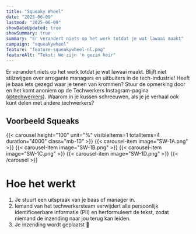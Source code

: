 ```yaml
---
title: "Squeaky Wheel"
date: "2025-06-09"
lastmod: "2025-06-09"
showDateUpdated: true
showSummary: true
summary: "Er verandert niets op het werk totdat je wat lawaai maakt"
campaign: "squeakywheel"
feature: "feature-squeakywheel-nl.png"
featureAlt: "Tekst: We zijn 'n gezin heir"
---
```


Er verandert niets op het werk totdat je wat lawaai maakt. Blijft niet stilzwijgen over arrogante managers en uitbuiters in de tech-industrie! Heeft je baas iets gezegd waar je tenen van krommen? Stuur de opmerking door en het komt anoniem op de Techwerkers Instagram-pagina ([@techwerkers](https://instagram.com/techwerkers/)). Waarom in je kussen schreeuwen, als je je verhaal ook kunt delen met andere techwerkers?

## Voorbeeld Squeaks

{{< carousel height="100" unit="%" visibleItems=1 totalItems=4 duration="4000" class="mb-10" >}}
    {{< carousel-item image="SW-1A.png" >}}
    {{< carousel-item image="SW-1B.png" >}}
    {{< carousel-item image="SW-1C.png" >}}
    {{< carousel-item image="SW-1D.png" >}}
{{< /carousel >}}

# Hoe het werkt

1. Je stuurt een uitspraak van je baas of manager in. 
2. Iemand van het techwerkersteam verwijdert alle persoonlijk identificeerbare informatie (PII) en herformuleert de tekst, zodat niemand de inzending naar jou terug kan leiden. 
3. Je inzending wordt geplaatst 🎉 

<iframe data-tally-src="https://tally.so/embed/m6zbqB?alignLeft=1&hideTitle=1&transparentBackground=1&dynamicHeight=1" loading="lazy" width="100%" height="100" frameborder="0" marginheight="0" marginwidth="0" title="Squeaky wheel confessionals"></iframe>
<script>var d=document,w="https://tally.so/widgets/embed.js",v=function(){"undefined"!=typeof Tally?Tally.loadEmbeds():d.querySelectorAll("iframe[data-tally-src]:not([src])").forEach((function(e){e.src=e.dataset.tallySrc}))};if("undefined"!=typeof Tally)v();else if(d.querySelector('script[src="'+w+'"]')==null){var s=d.createElement("script");s.src=w,s.onload=v,s.onerror=v,d.body.appendChild(s);}</script>
